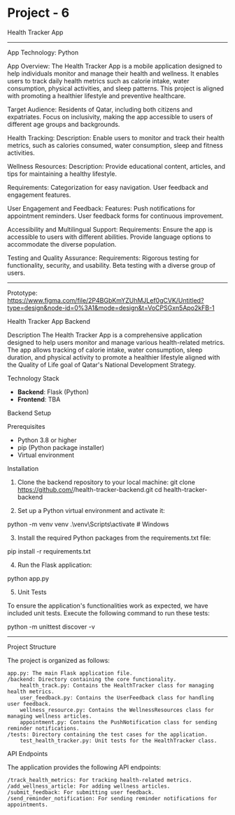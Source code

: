 # Project - 6

Health Tracker App

--------------------------------------------------------------------

App Technology:
    Python

App Overview:
  The Health Tracker App is a mobile application designed to help individuals monitor and manage their health and wellness. It enables users to track daily health metrics such as calorie intake, water consumption, physical activities, and sleep patterns. This project is aligned with promoting a healthier lifestyle and preventive healthcare.

Target Audience:
  Residents of Qatar, including both citizens and expatriates.
  Focus on inclusivity, making the app accessible to users of different age groups and backgrounds.

Health Tracking:
  Description:
    Enable users to monitor and track their health metrics, such as calories consumed, water consumption, sleep and fitness activities.

Wellness Resources:
  Description:
    Provide educational content, articles, and tips for maintaining a healthy lifestyle.

  Requirements:
    Categorization for easy navigation.
    User feedback and engagement features.

User Engagement and Feedback:
  Features:
    Push notifications for appointment reminders.
    User feedback forms for continuous improvement.

Accessibility and Multilingual Support:
  Requirements:
    Ensure the app is accessible to users with different abilities.
    Provide language options to accommodate the diverse population.

Testing and Quality Assurance:
  Requirements:
    Rigorous testing for functionality, security, and usability.
    Beta testing with a diverse group of users.

--------------------------------------------------------------------

Prototype:
https://www.figma.com/file/2P4BGbKmYZUhMJLef0gCVK/Untitled?type=design&node-id=0%3A1&mode=design&t=VoCPSGxn5Apo2kFB-1

Health Tracker App Backend

Description
The Health Tracker App is a comprehensive application designed to help users monitor and manage various health-related metrics. The app allows tracking of calorie intake, water consumption, sleep duration, and physical activity to promote a healthier lifestyle aligned with the Quality of Life goal of Qatar's National Development Strategy.

Technology Stack
- **Backend**: Flask (Python)
- **Frontend**: TBA

Backend Setup

Prerequisites
- Python 3.8 or higher
- pip (Python package installer)
- Virtual environment

Installation
1. Clone the backend repository to your local machine:
git clone https://github.com/<your-github-username>/health-tracker-backend.git
cd health-tracker-backend

2. Set up a Python virtual environment and activate it:

python -m venv venv
.\venv\Scripts\activate # Windows

3. Install the required Python packages from the requirements.txt file:

pip install -r requirements.txt

4. Run the Flask application:

python app.py

5. Unit Tests

To ensure the application's functionalities work as expected, we have included unit tests. Execute the following command to run these tests:

python -m unittest discover -v

--------------------------------------------------------------------

Project Structure

The project is organized as follows:

    app.py: The main Flask application file.
    /backend: Directory containing the core functionality.
        health_track.py: Contains the HealthTracker class for managing health metrics.
        user_feedback.py: Contains the UserFeedback class for handling user feedback.
        wellness_resource.py: Contains the WellnessResources class for managing wellness articles.
        appointment.py: Contains the PushNotification class for sending reminder notifications.
    /tests: Directory containing the test cases for the application.
        test_health_tracker.py: Unit tests for the HealthTracker class.

API Endpoints

The application provides the following API endpoints:

    /track_health_metrics: For tracking health-related metrics.
    /add_wellness_article: For adding wellness articles.
    /submit_feedback: For submitting user feedback.
    /send_reminder_notification: For sending reminder notifications for appointments.
